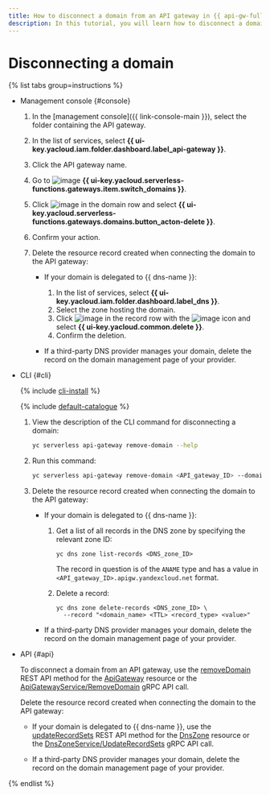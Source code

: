 ```yaml
---
title: How to disconnect a domain from an API gateway in {{ api-gw-full-name }}
description: In this tutorial, you will learn how to disconnect a domain from an API gateway in {{ api-gw-full-name }}.
---
```


# Disconnecting a domain

{% list tabs group=instructions %}

- Management console {#console}

  1. In the [management console]({{ link-console-main }}), select the folder containing the API gateway.
  1. In the list of services, select **{{ ui-key.yacloud.iam.folder.dashboard.label_api-gateway }}**.
  1. Click the API gateway name.
  1. Go to ![image](../../_assets/api-gateway/domain-icon.svg) **{{ ui-key.yacloud.serverless-functions.gateways.item.switch_domains }}**.
  1. Click ![image](../../_assets/options.svg) in the domain row and select **{{ ui-key.yacloud.serverless-functions.gateways.domains.button_acton-delete }}**.
  1. Confirm your action.
  1. Delete the resource record created when connecting the domain to the API gateway:
      
      * If your domain is delegated to {{ dns-name }}:

        1. In the list of services, select **{{ ui-key.yacloud.iam.folder.dashboard.label_dns }}**.
        1. Select the zone hosting the domain.
        1. Click ![image](../../_assets/options.svg) in the record row with the ![image](../../_assets/api-gateway/service-icon.svg) icon and select **{{ ui-key.yacloud.common.delete }}**.
        1. Confirm the deletion.

      * If a third-party DNS provider manages your domain, delete the record on the domain management page of your provider.

- CLI {#cli}

  {% include [cli-install](../../_includes/cli-install.md) %}

  {% include [default-catalogue](../../_includes/default-catalogue.md) %}

  1. View the description of the CLI command for disconnecting a domain:

      ```bash
      yc serverless api-gateway remove-domain --help
      ```

  1. Run this command:

      ```bash
      yc serverless api-gateway remove-domain <API_gateway_ID> --domain-id <domain_ID>
      ```

  1. Delete the resource record created when connecting the domain to the API gateway:
      
      * If your domain is delegated to {{ dns-name }}:

        1. Get a list of all records in the DNS zone by specifying the relevant zone ID:

            ```
            yc dns zone list-records <DNS_zone_ID>
            ```
        
            The record in question is of the `ANAME` type and has a value in `<API_gateway_ID>.apigw.yandexcloud.net` format.

        1. Delete a record:

            ```
            yc dns zone delete-records <DNS_zone_ID> \
              --record "<domain_name> <TTL> <record_type> <value>"
            ```

      * If a third-party DNS provider manages your domain, delete the record on the domain management page of your provider.

- API {#api}

  To disconnect a domain from an API gateway, use the [removeDomain](../apigateway/api-ref/ApiGateway/removeDomain.md) REST API method for the [ApiGateway](../apigateway/api-ref/ApiGateway/index.md) resource or the [ApiGatewayService/RemoveDomain](../apigateway/api-ref/grpc/ApiGateway/removeDomain.md) gRPC API call.

  Delete the resource record created when connecting the domain to the API gateway:
      
  * If your domain is delegated to {{ dns-name }}, use the [updateRecordSets](../../dns/api-ref/DnsZone/updateRecordSets.md) REST API method for the [DnsZone](../../dns/api-ref/DnsZone/index.md) resource or the [DnsZoneService/UpdateRecordSets](../../dns/api-ref/grpc/DnsZone/updateRecordSets.md) gRPC API call.

  * If a third-party DNS provider manages your domain, delete the record on the domain management page of your provider.

{% endlist %}